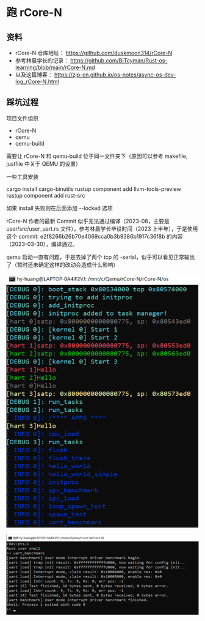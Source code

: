 # 跑 rCore-N

## 资料

- rCore-N 仓库地址：
https://github.com/duskmoon314/rCore-N
- 参考林晨学长的记录：
https://github.com/BITcyman/Rust-os-learning/blob/main/rCore-N.md
- 以及这篇博客：
https://zjp-cn.github.io/os-notes/async-os-dev-log_rCore-N.html

## 踩坑过程

项目文件组织

- rCore-N
- qemu
- qemu-build

需要让 rCore-N 和 qemu-build 位于同一文件夹下（原因可以参考 makefile, justfile 中关于 QEMU 的设置）

一些工具安装

cargo install cargo-binutils
rustup component add llvm-tools-preview
rustup component add rust-src

如果 install 失败则在后面添加 --locked 选项

rCore-N 作者的最新 Commit 似乎无法通过编译（2023-08，主要是 user/src/user_uart.rs 文件），参考林晨学长毕设时间（2023 上半年），于是使用这个 commit: e2f8266b26b70e4069cca0b3b9386b1917c36f8b 的内容（2023-03-30），编译通过。

qemu 启动一直有问题，于是去掉了两个 tcp 的 -serial，似乎可以看见正常输出了（暂时还未确定这样的改动会造成什么影响）

![](./img/serial0.png)

![](./img/serial1.png)
